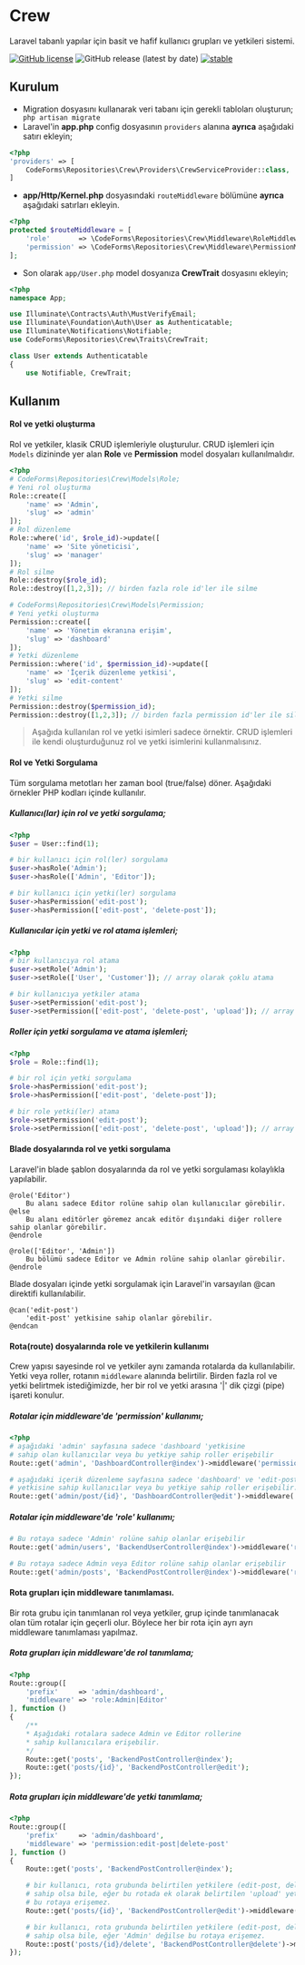 # Crew
Laravel tabanlı yapılar için basit ve hafif kullanıcı grupları ve yetkileri sistemi.

[![GitHub license](https://img.shields.io/github/license/codeforms/Crew)](https://github.com/codeforms/Crew/blob/master/LICENSE)
![GitHub release (latest by date)](https://img.shields.io/github/v/release/codeforms/Crew)
[![stable](http://badges.github.io/stability-badges/dist/stable.svg)](https://github.com/codeforms/Crew/releases)

## Kurulum
* Migration dosyasını kullanarak veri tabanı için gerekli tabloları oluşturun;
``` php artisan migrate```
* Laravel'in **app.php** config dosyasının ```providers``` alanına **ayrıca** aşağıdaki satırı ekleyin;
```php
<?php
'providers' => [
	CodeForms\Repositories\Crew\Providers\CrewServiceProvider::class,
]
```
* **app/Http/Kernel.php** dosyasındaki ```routeMiddleware``` bölümüne **ayrıca** aşağıdaki satırları ekleyin.
```php
<?php
protected $routeMiddleware = [
	'role'       => \CodeForms\Repositories\Crew\Middleware\RoleMiddleware::class,
	'permission' => \CodeForms\Repositories\Crew\Middleware\PermissionMiddleware::class,
];
```
* Son olarak ```app/User.php``` model dosyanıza **CrewTrait** dosyasını ekleyin;
```php
<?php
namespace App;

use Illuminate\Contracts\Auth\MustVerifyEmail;
use Illuminate\Foundation\Auth\User as Authenticatable;
use Illuminate\Notifications\Notifiable;
use CodeForms\Repositories\Crew\Traits\CrewTrait;

class User extends Authenticatable
{
    use Notifiable, CrewTrait;
```

## Kullanım
#### Rol ve yetki oluşturma
Rol ve yetkiler, klasik CRUD işlemleriyle oluşturulur. CRUD işlemleri için ```Models``` dizininde yer alan **Role** ve **Permission** model dosyaları kullanılmalıdır.
 
```php
<?php
# CodeForms\Repositories\Crew\Models\Role;
# Yeni rol oluşturma
Role::create([
	'name' => 'Admin',
	'slug' => 'admin'
]);
# Rol düzenleme
Role::where('id', $role_id)->update([
	'name' => 'Site yöneticisi',
	'slug' => 'manager'
]);
# Rol silme
Role::destroy($role_id);
Role::destroy([1,2,3]); // birden fazla role id'ler ile silme

# CodeForms\Repositories\Crew\Models\Permission;
# Yeni yetki oluşturma
Permission::create([
	'name' => 'Yönetim ekranına erişim',
	'slug' => 'dashboard'
]);
# Yetki düzenleme
Permission::where('id', $permission_id)->update([
	'name' => 'İçerik düzenleme yetkisi',
	'slug' => 'edit-content'
]);
# Yetki silme
Permission::destroy($permission_id);
Permission::destroy([1,2,3]); // birden fazla permission id'ler ile silme
```

> Aşağıda kullanılan rol ve yetki isimleri sadece örnektir. CRUD işlemleri ile kendi oluşturduğunuz rol ve yetki isimlerini kullanmalısınız.

#### Rol ve Yetki Sorgulama
Tüm sorgulama metotları her zaman bool (true/false) döner. Aşağıdaki örnekler PHP kodları içinde kullanılır.

##### Kullanıcı(lar) için rol ve yetki sorgulama;
```php
<?php
$user = User::find(1);

# bir kullanıcı için rol(ler) sorgulama
$user->hasRole('Admin');
$user->hasRole(['Admin', 'Editor']);

# bir kullanıcı için yetki(ler) sorgulama
$user->hasPermission('edit-post');
$user->hasPermission(['edit-post', 'delete-post']);
```
##### Kullanıcılar için yetki ve rol atama işlemleri;
```php
<?php
# bir kullanıcıya rol atama 
$user->setRole('Admin');
$user->setRole(['User', 'Customer']); // array olarak çoklu atama

# bir kullanıcıya yetkiler atama
$user->setPermission('edit-post');
$user->setPermission(['edit-post', 'delete-post', 'upload']); // array olarak çoklu atama
```
##### Roller için yetki sorgulama ve atama işlemleri;
```php
<?php
$role = Role::find(1);

# bir rol için yetki sorgulama
$role->hasPermission('edit-post');
$role->hasPermission(['edit-post', 'delete-post']);

# bir role yetki(ler) atama
$role->setPermission('edit-post');
$role->setPermission(['edit-post', 'delete-post', 'upload']); // array olarak çoklu atama
```
#### Blade dosyalarında rol ve yetki sorgulama
Laravel'in blade şablon dosyalarında da rol ve yetki sorgulaması kolaylıkla yapılabilir. 
```blade
@role('Editor')
	Bu alanı sadece Editor rolüne sahip olan kullanıcılar görebilir.
@else 
	Bu alanı editörler göremez ancak editör dışındaki diğer rollere sahip olanlar görebilir.
@endrole

@role(['Editor', 'Admin'])
	Bu bölümü sadece Editor ve Admin rolüne sahip olanlar görebilir.
@endrole
```
Blade dosyaları içinde yetki sorgulamak için Laravel'in varsayılan @can direktifi kullanılabilir.
```blade
@can('edit-post')
	'edit-post' yetkisine sahip olanlar görebilir.
@endcan
``` 

#### Rota(route) dosyalarında role ve yetkilerin kullanımı
Crew yapısı sayesinde rol ve yetkiler aynı zamanda rotalarda da kullanılabilir. Yetki veya roller, rotanın ```middleware``` alanında belirtilir. Birden fazla rol ve yetki belirtmek istediğimizde, her bir rol ve yetki arasına '\|' dik çizgi (pipe) işareti konulur.

##### Rotalar için middleware'de 'permission' kullanımı;

```php
<?php 
# aşağıdaki 'admin' sayfasına sadece 'dashboard 'yetkisine
# sahip olan kullanıcılar veya bu yetkiye sahip roller erişebilir
Route::get('admin', 'DashboardController@index')->middleware('permission:dashboard');

# aşağıdaki içerik düzenleme sayfasına sadece 'dashboard' ve 'edit-post'
# yetkisine sahip kullanıcılar veya bu yetkiye sahip roller erişebilir.
Route::get('admin/post/{id}', 'DashboardController@edit')->middleware('permission:dashboard|edit-post');
```

##### Rotalar için middleware'de 'role' kullanımı;

```php
# Bu rotaya sadece 'Admin' rolüne sahip olanlar erişebilir 
Route::get('admin/users', 'BackendUserController@index')->middleware('role:Admin');

# Bu rotaya sadece Admin veya Editor rolüne sahip olanlar erişebilir
Route::get('admin/posts', 'BackendPostController@index')->middleware('role:Admin|Editor');
```
#### Rota grupları için middleware tanımlaması.
Bir rota grubu için tanımlanan rol veya yetkiler, grup içinde tanımlanacak olan tüm rotalar için geçerli olur. Böylece her bir rota için ayrı ayrı middleware tanımlaması yapılmaz.

##### Rota grupları için middleware'de rol tanımlama;
```php
<?php
Route::group([
	'prefix'     => 'admin/dashboard',
	'middleware' => 'role:Admin|Editor'
], function () 
{
	/**
	* Aşağıdaki rotalara sadece Admin ve Editor rollerine
	* sahip kullanıcılara erişebilir.
	*/
	Route::get('posts', 'BackendPostController@index');
	Route::get('posts/{id}', 'BackendPostController@edit');
});
```
##### Rota grupları için middleware'de yetki tanımlama;
```php
<?php
Route::group([
	'prefix'     => 'admin/dashboard',
	'middleware' => 'permission:edit-post|delete-post'
], function () 
{
	Route::get('posts', 'BackendPostController@index');

	# bir kullanıcı, rota grubunda belirtilen yetkilere (edit-post, delete-post) 
	# sahip olsa bile, eğer bu rotada ek olarak belirtilen 'upload' yetkisine sahip değilse
	# bu rotaya erişemez.
	Route::get('posts/{id}', 'BackendPostController@edit')->middleware('permission:upload');

	# bir kullanıcı, rota grubunda belirtilen yetkilere (edit-post, delete-post) 
	# sahip olsa bile, eğer 'Admin' değilse bu rotaya erişemez.
	Route::post('posts/{id}/delete', 'BackendPostController@delete')->middleware('role:Admin');
});
```